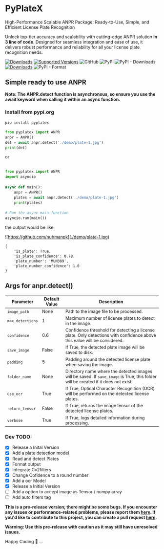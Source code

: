 # PyPlateX
High-Performance Scalable ANPR Package: Ready-to-Use, Simple, and Efficient License Plate Recognition

Unlock top-tier accuracy and scalability with cutting-edge ANPR solution **in 3 line of code**. Designed for seamless integration and ease of use, it delivers robust performance and reliability for all your license plate recognition needs.


[![Downloads](https://static.pepy.tech/personalized-badge/pyplatex?period=total&units=abbreviation&left_color=grey&right_color=yellow&left_text=Total-Downloads)](https://pepy.tech/project/pyplatex)
[![Supported Versions](https://img.shields.io/pypi/pyversions/pyplatex.svg)](https://pypi.org/project/pyplatex)
![GitHub](https://img.shields.io/github/license/nuhmanpk/pyplatex)
![PyPI](https://img.shields.io/pypi/v/pyplatex)
![PyPI - Downloads](https://img.shields.io/pypi/dm/pyplatex)
[![Downloads](https://static.pepy.tech/personalized-badge/pyplatex?period=week&units=international_system&left_color=grey&right_color=brightgreen&left_text=Downloads/Week)](https://pepy.tech/project/pyplatex)
![PyPI - Format](https://img.shields.io/pypi/format/pyplatex)

## Simple ready to use ANPR 

**Note: The ANPR.detect function is asynchronous, so ensure you use the await keyword when calling it within an async function.**

### Install from pypi.org

```sh
pip install pyplatex
```

```py
from pyplatex import ANPR
anpr = ANPR()
det = await anpr.detect('./demo/plate-1.jpg')
print(det)
```
or

```py

from pyplatex import ANPR
import asyncio

async def main():
    anpr = ANPR()
    plates = await anpr.detect('./demo/plate-1.jpg')
    print(plates)

# Run the async main function
asyncio.run(main())

```
the output would be like

![https://github.com/nuhmanpk](./demo/plate-1.jpg)

```
{
    'is_plate': True, 
    'is_plate_confidence': 0.78, 
    'plate_number': 'MUN389', 
    'plate_number_confidence': 1.0
}
```
## Args for anpr.detect()

| Parameter        | Default Value | Description                                                                                   |
|------------------|---------------|-----------------------------------------------------------------------------------------------|
| `image_path`     | None          | Path to the image file to be processed.                                                       |
| `max_detections` | 1             | Maximum number of license plates to detect in the image.                                       |
| `confidence`     | 0.6           | Confidence threshold for detecting a license plate. Only detections with confidence above this value will be considered. |
| `save_image`     | False         | If True, the detected plate image will be saved to disk.                                        |
| `padding`        | 5             | Padding around the detected license plate when saving the image.                              |
| `folder_name`    | None          | Directory name where the detected images will be saved. If `save_image` is True, this folder will be created if it does not exist. |
| `use_ocr`        | True          | If True, Optical Character Recognition (OCR) will be performed on the detected license plates. |
| `return_tensor`  | False         | If True, returns the image tensor of the detected license plates.                              |
| `verbose`        | True          | If True, logs detailed information during processing.                                          |



### Dev TODO:
- [x] Release a Inital Version
- [x] Add a plate detection model
- [x] Read and detect Plates
- [x] Format output
- [x] Integrate Cv2filters
- [x] Change Cofidence to a round number
- [x] Add a ocr Model
- [x] Release a Initial Version
- [ ] Add a option to accept image as Tensor / numpy array
- [ ] Add auto filters tag
<!-- [ ] -->

**This is a pre-release version; there might be some bugs. If you encounter any issues or performance-related problems, please report them [here](https://github.com/nuhmanpk/pyplatex/issues). If you'd like to contribute to this project, you can create a pull request [here](https://github.com/nuhmanpk/pyplatex/pulls).**

**Warning: Use this pre-release with caution as it may still have unresolved issues.**

Happy Coding 🚀 ...
